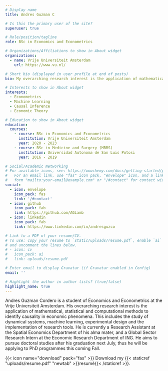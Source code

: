 ```yaml
---
# Display name
title: Andres Guzman C

# Is this the primary user of the site?
superuser: true

# Role/position/tagline
role: BSc in Economics and Econometrics

# Organizations/Affiliations to show in About widget
organizations:
  - name: Vrije Universiteit Amsterdam
    url: https://www.vu.nl/

# Short bio (displayed in user profile at end of posts)
bio: My overarching research interest is the application of mathematical, statistical and computational methods to identify causality in economic phenomena. This includes the study of dynamical systems, machine learning, experimental design and the implementation of research tools. 

# Interests to show in About widget
interests:
  - Econometrics
  - Machine Learning
  - Causal Inference
  - Economic Theory

# Education to show in About widget
education:
  courses:
    - course: BSc in Economics and Econometrics
      institution: Vrije Universiteit Amsterdam
      year: 2020 - 2023
    - course: BSc in Medicine and Surgery (MBBS)
      institution: Universidad Autonoma de San Luis Potosi
      year: 2016 - 2019

# Social/Academic Networking
# For available icons, see: https://wowchemy.com/docs/getting-started/page-builder/#icons
#   For an email link, use "fas" icon pack, "envelope" icon, and a link in the
#   form "mailto:your-email@example.com" or "/#contact" for contact widget.
social:
  - icon: envelope
    icon_pack: fas
    link: '/#contact'
  - icon: github
    icon_pack: fab
    link: https://github.com/AGLamb
  - icon: linkedin
    icon_pack: fab
    link: https://www.linkedin.com/in/andresguzco

# Link to a PDF of your resume/CV.
# To use: copy your resume to `static/uploads/resume.pdf`, enable `ai` icons in `params.toml`,
# and uncomment the lines below.
# - icon: cv
#   icon_pack: ai
#   link: uploads/resume.pdf

# Enter email to display Gravatar (if Gravatar enabled in Config)
email: ''

# Highlight the author in author lists? (true/false)
highlight_name: true
---
```


Andres Guzman Cordero is a student of Economics and Econometrics at the Vrije Universiteit Amsterdam. His overarching research interest is the application of mathematical, statistical and computational methods to identify causality in economic phenomena. This includes the study of dynamical systems, machine learning, experimental design and the implementation of research tools. He is currently a Research Assistant at the Spatial Economics Department of his alma mater, and a Global Sector Research Intern at the Economic Research Department of ING. He aims to pursue doctoral studies after his graduation next July, thus he will be applying to PhD programmes this coming Fall.

{{< icon name="download" pack="fas" >}} Download my {{< staticref "uploads/resume.pdf" "newtab" >}}resumé{{< /staticref >}}.
